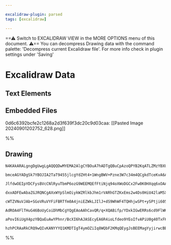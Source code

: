 ```yaml
---

excalidraw-plugin: parsed
tags: [excalidraw]

---
```

==⚠  Switch to EXCALIDRAW VIEW in the MORE OPTIONS menu of this document. ⚠== You can decompress Drawing data with the command palette: 'Decompress current Excalidraw file'. For more info check in plugin settings under 'Saving'


# Excalidraw Data
## Text Elements
## Embedded Files
0d6c6392bcfe2c1268a2d3f639f3dc20c9d03caa: [[Pasted Image 20240901202752_628.png]]

%%
## Drawing
```compressed-json
N4KAkARALgngDgUwgLgAQQQDwMYEMA2AlgCYBOuA7hADTgQBuCpAzoQPYB2KqATLZMzYBXUtiRoIACyhQ4zZAHoFAc0JRJQgEYA6bGwC2CgF7N6hbEcK4OCtptbErHALRY8RMpWdx8Q1TdIEfARcZgRmBShcZQUebQAWbQAGGjoghH0EDihmbgBtcDBQMBKIEm4ITQAlAFkAQR4OAA14gHZ6GoBJADUOfQAzbABxAEZ4gEVUkshYRArCfWikflLM

bmceAGYADgSk7YBOJIA2TaT9455jlcgYdZHt4+1WngBWV+Pzne3W7c34m4QCgkdTceKvA6AyQIQjKaTcEYHa6FSDWZTBbhJQHMKCkNgAawQAGE2Pg2KQKrjrMw4LhAtkpqVNLhsPjlHihBxiCSyRSJFSODS6VkoIzIP1CPh8ABlWAYiSCDxiiA4vGEgDqIMk3D4KJVuIJCFlMHl6EV5UBHLhHHCuTQI0BbFp2DUd3t50B7OEcE6xDtqDyAF1Af1y

JlfdwOEIpYDCFysBVcCNlRyuTbmP6ozG9WEEMQEfFtiNjq94oXWoDGCx2Fw0K0HXqq6xOAA5ThiBGbVpJJE8P6QvWEZgAEXSUDz3H6BDCgM0wi5AFFgplspno/hAUI4MRcOP8/aXq8eCMjy9NptddMIEQOPjI+vAWTWRO0FP8DOc1EoEJ/RBEFy42UZUJWCCMJCSYhjmwU4Dh4TRsH6BAeGwEYrm2XAeGITZ+hg/pNmIbAeCSbADmIJJNjwXBlWY

dxxADFEwAbaZGJRQNCgAXxWYpSlmOiykWZRlkbJhm1rVARhGTZKxEms2w4Ds0HiU42laM5XljeM1gkDDlSHUdgj3bhcSEBBY33dBcDqJI4GUTBXmwAAFAAZbY5AALXwY4AH0j2HOBgMlGU5T48182xA0NS1HVwrVI1goqUKU2Ea1bQRR1nVdBEPT1NFTSxPUtNQDYu2SV5uwePtzh4A4pL1N0isk1ptFQstXj+VCDm2bY+xiw0eXJSlyEFWl6VFW

cWTZVNuVJAb+SGoVRuVYFiFBRTfm0A4jniEZWkLJIlJ+dS9WhWF4TQHhjwSPt+ySPtji605sQQF9xPu+IDja442k9DkfT9fJgz1UNcHDcysw3PUpvTNdsyvOdOWIJcMhFf0g03bddxena3mPU8rnPR84zvNBwcfNhn3Mt8PyvHFdx/Cp/0cDggJDSUEDA9ARn6V5NAQV4EHuj7jlwbYdxGPNiDw1o82LbBNleJJmSw7ZyJI6jaPyBimOmEZWI48B

AdROA4FlTHuG46BoUyCoiDhMbCgYQgEAoAAhCavQR/q+XQABifp/YDxkIGwERRs6cd9FlWKvYqH3xfjoTShD0gw4jt3WQ9rkY7m6kRpFIPk9TjIADFAuNU0VVJC0HcLkVw4yKPDU1FbtXOlZg9DuuI8bwly5Cquwprzvsnr/QqmSyRobSoeU67jIAHkMtgLL8qT4eoFH4vOCgYuQcleqjrX2eR4jrfsmlQgjDooj29rk+MgAFSwKA6ltsTrwQfp7

aPovI6iUgX4pzYBQaEuAwYPhnr/BcXI6hAJASEcyEA6R4ioLfdeo9YEoIfvAPiU0g40TxFKJoOpXibG0JsTaSljiImOMcD6nV24ENJPgAAmtwC8cRyI7T+BCLhJx25GDYAYc2jYCAmQRNoHgHE0HHw3hHceCMp4SDwe3dkJAL5Xx1KvSAajiCygQP5NAh8dGkBIDUNgxAEDQNwJoYIlNpymQdro7OqBuKQBdqSRBPsiQHB8T45UVQEDKGjHSWOC5

hzhPCRAaRkCRQ9wQIvKANYYYQ1KMDTIgT4ymOZiIq8WQbF2KMqQEygJsBEEMagYyjirwcBBnRKpjohBQBvPU4pCAYmlDsAAKwQNgHI0palwHMZY6xtiXpU2qaiPphBGAPyEfgXJPEcEJXSNMzgyoQ44gMNguYJMIFXifISex75JmQHwKEF+0zZnzPvFKfWYBOJ0BAuEc27EQDsSAA===
```
%%